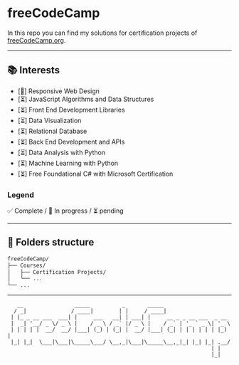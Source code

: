 # freeCodeCamp

In this repo you can find my solutions for certification projects of [freeCodeCamp.org](https://www.freecodecamp.org/).

---

## 📚 Interests

- [🚧] Responsive Web Design
- [⏳] JavaScript Algorithms and Data Structures
- [⏳] Front End Development Libraries
- [⏳] Data Visualization
- [⏳] Relational Database
- [⏳] Back End Development and APIs
- [⏳] Data Analysis with Python
- [⏳] Machine Learning with Python
- [⏳] Free Foundational C# with Microsoft Certification

### Legend

✅ Complete / 🚧 In progress / ⏳ pending

---

## 📁 Folders structure

```bash
freeCodeCamp/
├── Courses/
│   ├── Certification Projects/
│   └── ...
└── ...
```

---

``` text
   __                _____          _       _____                      
  / _|              / ____|        | |     / ____|                     
 | |_ _ __ ___  ___| |     ___   __| | ___| |     __ _ _ __ ___  _ __  
 |  _| '__/ _ \/ _ \ |    / _ \ / _` |/ _ \ |    / _` | '_ ` _ \| '_ \ 
 | | | | |  __/  __/ |___| (_) | (_| |  __/ |___| (_| | | | | | | |_) |
 |_| |_|  \___|\___|\_____\___/ \__,_|\___|\_____\__,_|_| |_| |_| .__/ 
                                                                | |    
                                                                |_|    
``` 